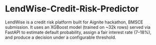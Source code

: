 # LendWise-Credit-Risk-Predictor
LendWise is a credit risk platform built for Aignite hackathon, BMSCE submission.           It uses an XGBoost model (trained on ~32k rows) served via FastAPI to estimate default probability, assign a fair interest rate (7–18%), and produce a decision under a configurable threshold.
